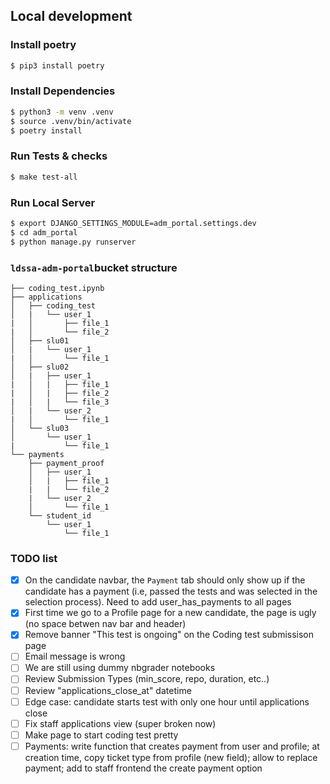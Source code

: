 ##


## Local development

### Install poetry

```bash
$ pip3 install poetry
```

### Install Dependencies

```bash
$ python3 -m venv .venv
$ source .venv/bin/activate
$ poetry install
```

### Run Tests & checks

```bash
$ make test-all
```

### Run Local Server

```bash
$ export DJANGO_SETTINGS_MODULE=adm_portal.settings.dev
$ cd adm_portal
$ python manage.py runserver
```


### `ldssa-adm-portal`bucket structure

```
├── coding_test.ipynb
├── applications
│   ├── coding_test
│   |   └── user_1
|   │       ├── file_1
|   │       └── file_2
│   ├── slu01
│   |   └── user_1
|   │       └── file_1
│   ├── slu02
│   |   ├── user_1
|   │   |   ├── file_1
|   │   |   ├── file_2
|   │   |   └── file_3
│   |   └── user_2
|   │       └── file_1
│   └── slu03
│       └── user_1
|           └── file_1
└── payments
    ├── payment_proof
    │   ├── user_1
    │   |   ├── file_1
    |   |   └── file_2
    |   └── user_2
    │       └── file_1
    └── student_id
        └── user_1
            └── file_1
```


### TODO list

- [x] On the candidate navbar, the `Payment` tab should only show up if the candidate has a payment (i.e, passed the tests and was selected in the selection process). Need to add user_has_payments to all pages
- [x] First time we go to a Profile page for a new candidate, the page is ugly (no space betwen nav bar and header)
- [x] Remove banner "This test is ongoing" on the Coding test submissison page
- [ ] Email message is wrong
- [ ] We are still using dummy nbgrader notebooks
- [ ] Review Submission Types (min_score, repo, duration, etc..)
- [ ] Review "applications_close_at" datetime
- [ ] Edge case: candidate starts test with only one hour until applications close
- [ ] Fix staff applications view (super broken now)
- [ ] Make page to start coding test pretty
- [ ] Payments: write function that creates payment from user and profile; at creation time, copy ticket type from profile (new field); allow to replace payment; add to staff frontend the create payment option